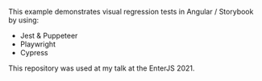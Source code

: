 This example demonstrates visual regression tests in Angular / Storybook by using:

- Jest & Puppeteer
- Playwright
- Cypress

This repository was used at my talk at the EnterJS 2021.
